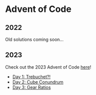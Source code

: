 # Advent of Code

## 2022

Old solutions coming soon...

## 2023

Check out the 2023 Advent of Code [here](https://adventofcode.com/2023)!

-   [Day 1: Trebuchet?!](https://github.com/hunterparks/advent-of-code/tree/main/2023/day-01-trebuchet%3F!)
-   [Day 2: Cube Conundrum](https://github.com/hunterparks/advent-of-code/tree/main/2023/day-02-cube-conundrum)
-   [Day 3: Gear Ratios](https://github.com/hunterparks/advent-of-code/tree/main/2023/day-03-gear-ratios)